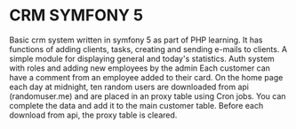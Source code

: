 # CRM SYMFONY 5

<p>Basic crm system written in symfony 5 as part of PHP learning. It has functions of adding clients, tasks, creating and sending e-mails to clients. A simple module for displaying general and today's statistics.
Auth system with roles and adding new employees by the admin
Each customer can have a comment from an employee added to their card.
On the home page each day at midnight, ten random users are downloaded from api (randomuser.me) and are placed in an proxy table using Cron jobs. You can complete the data and add it to the main customer table. Before each download from api, the proxy table is cleared.
</p>
